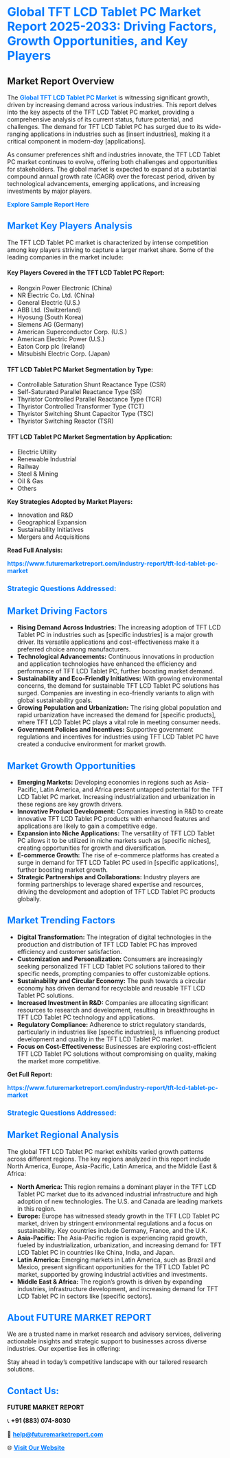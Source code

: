 <h1 style="color: #007BFF;">Global TFT LCD Tablet PC Market Report 2025-2033: Driving Factors, Growth Opportunities, and Key Players</h1>

<section id="overview">
<h2>Market Report Overview</h2>
<p>The <a href="https://www.futuremarketreport.com/industry-report/tft-lcd-tablet-pc-market" style="color: #007BFF; text-decoration: none;"><strong>Global TFT LCD Tablet PC Market</strong></a> is witnessing significant growth, driven by increasing demand across various industries. This report delves into the key aspects of the TFT LCD Tablet PC market, providing a comprehensive analysis of its current status, future potential, and challenges. The demand for TFT LCD Tablet PC has surged due to its wide-ranging applications in industries such as [insert industries], making it a critical component in modern-day [applications].</p>
<p>As consumer preferences shift and industries innovate, the TFT LCD Tablet PC market continues to evolve, offering both challenges and opportunities for stakeholders. The global market is expected to expand at a substantial compound annual growth rate (CAGR) over the forecast period, driven by technological advancements, emerging applications, and increasing investments by major players.</p>
</section>

<section id="overview">
<p><a href="https://www.futuremarketreport.com/request-sample/reportId=76126" style="color: #007BFF; text-decoration: none;"><strong>Explore Sample Report Here</strong></a></p>
</section>

<section id="key-players">
<h2 style="color: #007BFF;">Market Key Players Analysis</h2>
<p>The TFT LCD Tablet PC market is characterized by intense competition among key players striving to capture a larger market share. Some of the leading companies in the market include:</p>
<h4>Key Players Covered in the TFT LCD Tablet PC Report:</h4>
<ul><li>Rongxin Power Electronic (China)</li><li>NR Electric Co. Ltd. (China)</li><li>General Electric (U.S.)</li><li>ABB Ltd. (Switzerland)</li><li>Hyosung (South Korea)</li><li>Siemens AG (Germany)</li><li>American Superconductor Corp. (U.S.)</li><li>American Electric Power (U.S.)</li><li>Eaton Corp plc (Ireland)</li><li>Mitsubishi Electric Corp. (Japan)</li></ul>
<h4>TFT LCD Tablet PC Market Segmentation by Type:</h4>
<ul><li>Controllable Saturation Shunt Reactance Type (CSR)</li><li>Self-Saturated Parallel Reactance Type (SR)</li><li>Thyristor Controlled Parallel Reactance Type (TCR)</li><li>Thyristor Controlled Transformer Type (TCT)</li><li>Thyristor Switching Shunt Capacitor Type (TSC)</li><li>Thyristor Switching Reactor (TSR)</li></ul>

<h4>TFT LCD Tablet PC Market Segmentation by Application:</h4>
<ul><li>Electric Utility</li><li>Renewable Industrial</li><li>Railway</li><li>Steel &amp; Mining</li><li>Oil &amp; Gas</li><li>Others</li></ul>
<p><strong>Key Strategies Adopted by Market Players:</strong></p>
<ul>
<li>Innovation and R&D</li>
<li>Geographical Expansion</li>
<li>Sustainability Initiatives</li>
<li>Mergers and Acquisitions</li>
</ul>
</section>

<section>
<p><strong>Read Full Analysis: </strong></p><a href="https://www.futuremarketreport.com/industry-report/tft-lcd-tablet-pc-market" style="color: #007BFF; text-decoration: none;"><strong>https://www.futuremarketreport.com/industry-report/tft-lcd-tablet-pc-market</strong></a>
<h3 style="color: #007BFF;">Strategic Questions Addressed:</h3>
</section>

<section id="driving-factors">
<h2 style="color: #007BFF;">Market Driving Factors</h2>
<ul>
<li><strong>Rising Demand Across Industries:</strong> The increasing adoption of TFT LCD Tablet PC in industries such as [specific industries] is a major growth driver. Its versatile applications and cost-effectiveness make it a preferred choice among manufacturers.</li>
<li><strong>Technological Advancements:</strong> Continuous innovations in production and application technologies have enhanced the efficiency and performance of TFT LCD Tablet PC, further boosting market demand.</li>
<li><strong>Sustainability and Eco-Friendly Initiatives:</strong> With growing environmental concerns, the demand for sustainable TFT LCD Tablet PC solutions has surged. Companies are investing in eco-friendly variants to align with global sustainability goals.</li>
<li><strong>Growing Population and Urbanization:</strong> The rising global population and rapid urbanization have increased the demand for [specific products], where TFT LCD Tablet PC plays a vital role in meeting consumer needs.</li>
<li><strong>Government Policies and Incentives:</strong> Supportive government regulations and incentives for industries using TFT LCD Tablet PC have created a conducive environment for market growth.</li>
</ul>
</section>

<section id="growth-opportunities">
<h2 style="color: #007BFF;">Market Growth Opportunities</h2>
<ul>
<li><strong>Emerging Markets:</strong> Developing economies in regions such as Asia-Pacific, Latin America, and Africa present untapped potential for the TFT LCD Tablet PC market. Increasing industrialization and urbanization in these regions are key growth drivers.</li>
<li><strong>Innovative Product Development:</strong> Companies investing in R&D to create innovative TFT LCD Tablet PC products with enhanced features and applications are likely to gain a competitive edge.</li>
<li><strong>Expansion into Niche Applications:</strong> The versatility of TFT LCD Tablet PC allows it to be utilized in niche markets such as [specific niches], creating opportunities for growth and diversification.</li>
<li><strong>E-commerce Growth:</strong> The rise of e-commerce platforms has created a surge in demand for TFT LCD Tablet PC used in [specific applications], further boosting market growth.</li>
<li><strong>Strategic Partnerships and Collaborations:</strong> Industry players are forming partnerships to leverage shared expertise and resources, driving the development and adoption of TFT LCD Tablet PC products globally.</li>
</ul>
</section>

<section id="trending-factors">
<h2 style="color: #007BFF;">Market Trending Factors</h2>
<ul>
<li><strong>Digital Transformation:</strong> The integration of digital technologies in the production and distribution of TFT LCD Tablet PC has improved efficiency and customer satisfaction.</li>
<li><strong>Customization and Personalization:</strong> Consumers are increasingly seeking personalized TFT LCD Tablet PC solutions tailored to their specific needs, prompting companies to offer customizable options.</li>
<li><strong>Sustainability and Circular Economy:</strong> The push towards a circular economy has driven demand for recyclable and reusable TFT LCD Tablet PC solutions.</li>
<li><strong>Increased Investment in R&D:</strong> Companies are allocating significant resources to research and development, resulting in breakthroughs in TFT LCD Tablet PC technology and applications.</li>
<li><strong>Regulatory Compliance:</strong> Adherence to strict regulatory standards, particularly in industries like [specific industries], is influencing product development and quality in the TFT LCD Tablet PC market.</li>
<li><strong>Focus on Cost-Effectiveness:</strong> Businesses are exploring cost-efficient TFT LCD Tablet PC solutions without compromising on quality, making the market more competitive.</li>
</ul>
</section>

<section>
<p><strong>Get Full Report: </strong></p><a href="https://www.futuremarketreport.com/industry-report/tft-lcd-tablet-pc-market" style="color: #007BFF; text-decoration: none;"><strong>https://www.futuremarketreport.com/industry-report/tft-lcd-tablet-pc-market</strong></a>
<h3 style="color: #007BFF;">Strategic Questions Addressed:</h3>
</section>


<section id="regional-analysis">
<h2 style="color: #007BFF;">Market Regional Analysis</h2>
<p>The global TFT LCD Tablet PC market exhibits varied growth patterns across different regions. The key regions analyzed in this report include North America, Europe, Asia-Pacific, Latin America, and the Middle East & Africa:</p>
<ul>
<li><strong>North America:</strong> This region remains a dominant player in the TFT LCD Tablet PC market due to its advanced industrial infrastructure and high adoption of new technologies. The U.S. and Canada are leading markets in this region.</li>
<li><strong>Europe:</strong> Europe has witnessed steady growth in the TFT LCD Tablet PC market, driven by stringent environmental regulations and a focus on sustainability. Key countries include Germany, France, and the U.K.</li>
<li><strong>Asia-Pacific:</strong> The Asia-Pacific region is experiencing rapid growth, fueled by industrialization, urbanization, and increasing demand for TFT LCD Tablet PC in countries like China, India, and Japan.</li>
<li><strong>Latin America:</strong> Emerging markets in Latin America, such as Brazil and Mexico, present significant opportunities for the TFT LCD Tablet PC market, supported by growing industrial activities and investments.</li>
<li><strong>Middle East & Africa:</strong> The region’s growth is driven by expanding industries, infrastructure development, and increasing demand for TFT LCD Tablet PC in sectors like [specific sectors].</li>
</ul>
</section>

<footer>
<h2 style="color: #007BFF;">About FUTURE MARKET REPORT</h2>
<p>We are a trusted name in market research and advisory services, delivering actionable insights and strategic support to businesses across diverse industries. Our expertise lies in offering:</p>

<p>Stay ahead in today’s competitive landscape with our tailored research solutions.</p>

<h2 style="color: #007BFF;">Contact Us:</h2>
<p><strong>FUTURE MARKET REPORT</strong></p>
<p>📞 <strong>+91 (883) 074-8030</strong></p>
<p>📧 <strong><a href="mailto:help@futuremarketreport.com" style="color: #007BFF;">help@futuremarketreport.com</a></strong></p>
<p>🌐 <strong><a href="https://www.futuremarketreport.com/" style="color: #007BFF;">Visit Our Website</a></strong></p>
</footer>
